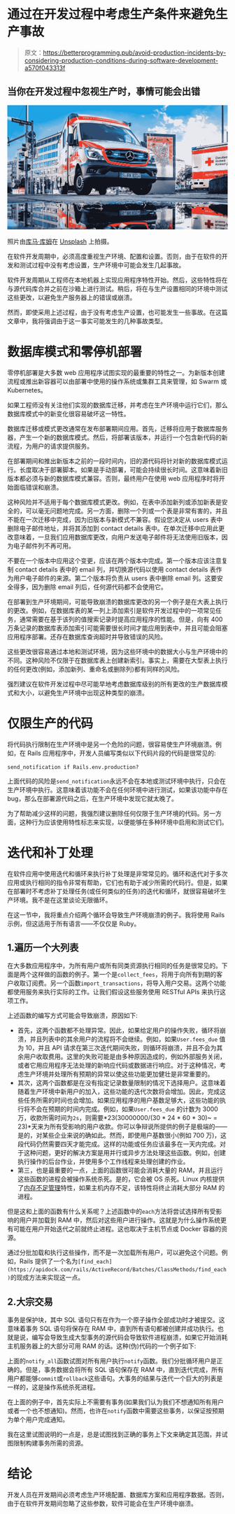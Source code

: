 # 通过在开发过程中考虑生产条件来避免生产事故

> 原文：<https://betterprogramming.pub/avoid-production-incidents-by-considering-production-conditions-during-software-development-a570f043313f>

## 当你在开发过程中忽视生产时，事情可能会出错

![](img/f3ddc16d45d589c6b8c9e869c8b7af9c.png)

照片由[库马·库姆](https://unsplash.com/@kumakum?utm_source=medium&utm_medium=referral)在 [Unsplash](https://unsplash.com?utm_source=medium&utm_medium=referral) 上拍摄。

在软件开发周期中，必须高度重视生产环境、配置和设置。否则，由于在软件的开发和测试过程中没有考虑设置，生产环境中可能会发生几起事故。

软件开发周期从工程师在本地机器上实现应用程序特性开始。然后，这些特性将在与源代码库合并之前在沙箱上进行测试。稍后，将在与生产设置相同的环境中测试这些更改，以避免生产服务器上的错误或崩溃。

然而，即使采用上述过程，由于没有考虑生产设置，也可能发生一些事故。在这篇文章中，我将强调由于这一事实可能发生的几种事故类型。

# 数据库模式和零停机部署

零停机部署是大多数 web 应用程序试图实现的最重要的特性之一。为新版本创建流程或推出新容器可以由部署中使用的操作系统或集群工具来管理，如 Swarm 或 Kubernetes。

如果工程师没有关注他们实现的数据库迁移，并考虑在生产环境中运行它们，那么数据库模式中的新变化很容易破坏这一特性。

数据库迁移或模式更改通常在发布部署期间应用。首先，迁移将应用于数据库服务器，产生一个新的数据库模式。然后，将部署该版本，并运行一个包含新代码的新流程，为用户的请求提供服务。

在部署期间和推出新版本之前的一段时间内，旧的源代码将针对新的数据库模式运行。长度取决于部署脚本。如果是手动部署，可能会持续很长时间。这意味着新旧版本都必须与新的数据库模式兼容。否则，最终用户在使用 web 应用程序时将开始面临错误和崩溃。

这种风险并不适用于每个数据库模式更改。例如，在表中添加新列或添加新表是安全的，可以毫无问题地完成。另一方面，删除一个列或一个表是非常有害的，并且不能在一次迁移中完成，因为旧版本与新模式不兼容。假设您决定从 users 表中删除电子邮件地址，并将其添加到 contact details 表中。在单次迁移中应用此更改意味着，一旦我们应用数据库更改，向用户发送电子邮件将无法使用旧版本，因为电子邮件列不再可用。

不要在一个版本中应用这个变更，应该在两个版本中完成。第一个版本应该注意复制 contact details 表中的 email 列，并切换源代码以使用 contact details 表作为用户电子邮件的来源。第二个版本将负责从 users 表中删除 email 列。这要安全得多，因为删除 email 列后，任何源代码都不会使用它。

在部署到生产环境期间，可能导致崩溃的数据库更改的另一个例子是在大表上执行的更改。例如，在数据库表的某一列上添加索引是软件开发过程中的一项常见任务，通常需要在基于该列的值搜索记录时提高应用程序的性能。但是，向有 400 万条记录的数据库表添加索引可能需要很长时间才能应用到表中，并且可能会阻塞应用程序部署。还存在数据库查询超时并导致错误的风险。

这些更改很容易通过本地和测试环境，因为这些环境中的数据大小与生产环境中的不同。这种风险不仅限于在数据库表上创建新索引。事实上，需要在大型表上执行的任何更改(例如，添加新列、重命名或删除列)都有同样的风险。

强烈建议在软件开发过程中尽可能早地考虑数据库级别的所有更改的生产数据库模式和大小，以避免生产环境中出现这种类型的崩溃。

# 仅限生产的代码

将代码执行限制在生产环境中是另一个危险的问题，很容易使生产环境崩溃。例如，在 Rails 应用程序中，开发人员编写类似以下代码片段的代码是很常见的:

```
send_notification if Rails.env.production?
```

上面代码的风险是`send_notification`永远不会在本地或测试环境中执行，只会在生产环境中执行。这意味着该功能不会在任何环境中进行测试，如果该功能中存在 bug，那么在部署源代码之后，在生产环境中发现它就太晚了。

为了帮助减少这样的问题，我强烈建议删除任何仅限于生产环境的代码。另一方面，这种行为应该使用特性标志来实现，以便能够在多种环境中启用和测试它们。

# 迭代和补丁处理

在软件应用中使用迭代和循环来执行补丁处理是非常常见的。循环和迭代对于多次应用或执行相同的指令非常有帮助，它们也有助于减少所需的代码行。但是，如果在部署时不考虑补丁处理任务(或任何类似的任务)的迭代和循环，就很容易破坏生产环境。我不是在这里谈论无限循环。

在这一节中，我将重点介绍两个循环会导致生产环境崩溃的例子。我将使用 Rails 示例，但这适用于所有语言——不仅仅是 Ruby。

## 1.遍历一个大列表

在大多数应用程序中，为所有用户或所有同类资源执行相同的任务是很常见的。下面是两个这样做的函数的例子。第一个是`collect_fees`，将用于向所有到期的客户收取订阅费。另一个函数`import_transactions`，将导入用户交易。这两个功能都使用服务来执行实际的工作。让我们假设这些服务使用 RESTful APIs 来执行这项工作。

上述函数的编写方式可能会导致崩溃，原因如下:

*   首先，这两个函数都不处理异常。因此，如果给定用户的操作失败，循环将崩溃，并且列表中的其余用户的流程将不会继续。例如，如果`User.fees_due` 值为 10，并且 API 请求在第三次迭代期间失败，则循环将崩溃，并且不会为其余用户收取费用。这里的失败可能是由多种原因造成的，例如外部服务关闭，或者它用应用程序无法处理的新响应代码或数据进行响应。对于这种情况，考虑生产环境并处理所有预期的异常以使这些功能更加健壮是非常重要的。
*   其次，这两个函数都是在没有指定记录数量限制的情况下选择用户。这意味着随着生产环境中新用户的加入，这些功能的迭代次数将会增加。因此，完成这些任务所需的时间也会增加。如果应用程序的用户基数足够大，这些功能的执行将不会在预期的时间内完成。例如，如果`User.fees_due` 的计数为 3000 万，收款所需时间为`2s`，则需要*23(30000000/(30 * 24 * 60 * 30)~ = 23)*天来为所有受影响的用户收款。你可以争辩说所提供的例子是极端的——是的，对某些企业来说的确如此。然而，即使用户基数很小(例如 700 万)，这段代码仍然需要四天才能完成。这样的功能或任务应该最多在一天内完成。对于这种问题，更好的解决方案是用并行或异步方法处理这些函数。例如，创建执行操作的后台作业，并使用多个工作线程来处理创建的作业。
*   第三，也是最重要的一点，上面的函数很可能会消耗大量的 RAM，并且运行这些函数的进程会被操作系统杀死。是的，它会被 OS 杀死。Linux 内核提供了[内存不足管理](https://www.kernel.org/doc/gorman/html/understand/understand016.html)特性，如果主机内存不足，该特性将终止消耗大部分 RAM 的进程。

但是这和上面的函数有什么关系呢？上述函数中的`each`方法将尝试选择所有受影响的用户并加载到 RAM 中，然后对这些用户进行操作。这就是为什么操作系统更有可能在用户开始迭代之前就终止进程。这也取决于主机节点或 Docker 容器的资源。

通过分批加载和执行这些操作，而不是一次加载所有用户，可以避免这个问题。例如，Rails 提供了一个名为`[find_each](https://apidock.com/rails/ActiveRecord/Batches/ClassMethods/find_each)`的现成方法来实现这一点。

## 2.大宗交易

事务是保护块，其中 SQL 语句只有在作为一个原子操作全部成功时才被提交。这意味着事务 SQL 语句将保存在 RAM 中，直到所有语句都被创建并成功执行。也就是说，编写会导致生成大型事务的源代码会导致软件进程崩溃，如果它开始消耗主机服务器上的大部分可用 RAM 的话。这种(伪)代码的一个例子如下:

上面的`notify_all`函数试图对所有用户执行`notify`函数。我们分批循环用户是正确的。但是，事务数据会将所有 SQL 语句保存在 RAM 中，直到迭代完成，所有用户都能够`commit`或`rollback`这些语句。大事务的结果与迭代一个巨大的列表是一样的，这是操作系统杀死进程。

在上面的例子中，首先实际上不需要有事务(如果我们认为我们不想通知所有用户或者一个也不想通知)。然而，也许在`notify`函数中需要这些事务，以保证按预期为单个用户完成通知。

我在这里试图说明的一点是，总是试图找到正确的事务上下文来确定其范围，并试图限制构建事务所需的资源。

# 结论

开发人员在开发期间必须考虑生产环境配置、数据库方案和应用程序数据。否则，由于在软件开发期间忽略了这些参数，软件可能会在生产环境中崩溃。